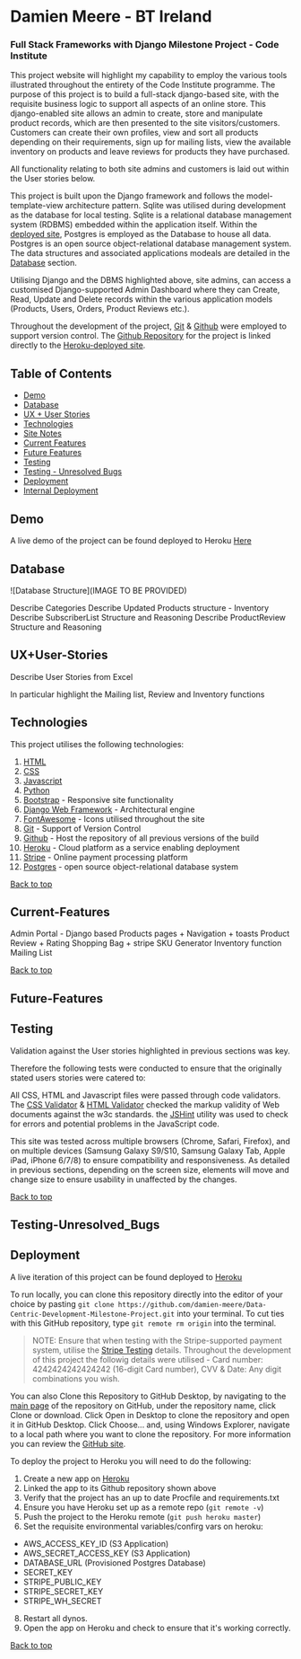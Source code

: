 # Damien Meere - BT Ireland
### Full Stack Frameworks with Django Milestone Project - Code Institute

This project website will highlight my capability to employ the various tools illustrated throughout the entirety of the Code Institute programme. The purpose of this project is to
build a full-stack django-based site, with the requisite business logic to support all aspects of an online store. This django-enabled site allows an admin to create, store and 
manipulate product records, which are then presented to the site visitors/customers. Customers can create their own profiles, view and sort all products depending on their requirements,
sign up for mailing lists, view the available inventory on products and leave reviews for products they have purchased. 

All functionality relating to both site admins and customers is laid out within the User stories below. 

This project is built upon the Django framework and follows the model-template-view architecture pattern. Sqlite was utilised during development as the database for local testing.
Sqlite is a relational database management system (RDBMS) embedded within the application itself. Within the [deployed site](https://dmeere-thecomicstore.herokuapp.com/), Postgres is 
employed as the Database to house all data. Postgres is an open source object-relational database management system. The data structures and associated applications modeals are 
detailed in the [Database](#Database) section.

Utilising Django and the DBMS highlighted above, site admins, can access a customised Django-supported Admin Dashboard where they can Create, Read, Update and Delete records within the 
various application models (Products, Users, Orders, Product Reviews etc.).

Throughout the development of the project, [Git](https://git-scm.com/) & [Github](https://github.com/) were employed to support version control. The [Github Repository](https://github.com/damien-meere/full_stack_milestone) 
for the project is linked directly to the [Heroku-deployed site](https://dmeere-thecomicstore.herokuapp.com/).


## Table of Contents

- [Demo](#Demo)
- [Database](#Database)
- [UX + User Stories](#UX+User-Stories)
- [Technologies](#Technologies)
- [Site Notes](#Site-Notes)
- [Current Features](#Current-Features)
- [Future Features](#Future-Features)
- [Testing](#Testing)
- [Testing - Unresolved Bugs](#Testing-Unresolved_Bugs)
- [Deployment](#Deployment)
- [Internal Deployment](#Internal-Deployment)


    
## Demo
A live demo of the project can be found deployed to Heroku [Here](https://dmeere-thecomicstore.herokuapp.com/)

    
## Database
![Database Structure](IMAGE TO BE PROVIDED)

Describe Categories
Describe Updated Products structure - Inventory
Describe SubscriberList Structure and Reasoning
Describe ProductReview Structure and Reasoning

## UX+User-Stories

Describe User Stories from Excel

In particular highlight the Mailing list, Review and Inventory functions


    
## Technologies
This project utilises the following technologies:
1. [HTML](https://developer.mozilla.org/en-US/docs/Web/HTML)
2. [CSS](https://developer.mozilla.org/en-US/docs/Web/CSS)
3. [Javascript](https://www.w3schools.com/jsref/)
4. [Python](https://www.python.org/)
5. [Bootstrap](https://getbootstrap.com/) - Responsive site functionality
5. [Django Web Framework](https://www.djangoproject.com/) - Architectural engine
6. [FontAwesome](https://fontawesome.com/) - Icons utilised throughout the site
7. [Git](https://git-scm.com/) - Support of Version Control
8. [Github](https://github.com/) - Host the repository of all previous versions of the build
8. [Heroku](https://www.heroku.com/) - Cloud platform as a service enabling deployment 
9. [Stripe](https://stripe.com/ie) - Online payment processing platform
10. [Postgres](https://www.postgresql.org/) - open source object-relational database system

[Back to top](#table-of-contents)

## Current-Features

Admin Portal - Django based
Products pages + Navigation + toasts
Product Review + Rating
Shopping Bag + stripe
SKU Generator
Inventory function
Mailing List

[Back to top](#table-of-contents)

## Future-Features


## Testing
Validation against the User stories highlighted in previous sections was key. 
    
Therefore the following tests were conducted to ensure that the originally stated users stories were catered to:

All CSS, HTML and Javascript files were passed through code validators. The [CSS Validator](https://jigsaw.w3.org/css-validator/) & [HTML Validator](https://validator.w3.org)
checked the markup validity of Web documents against the w3c standards. the [JSHint](https://jshint.com/) utility was used to check for errors and potential problems in the
JavaScript code.

This site was tested across multiple browsers (Chrome, Safari, Firefox), and on multiple devices (Samsung Galaxy S9/S10, Samsung Galaxy Tab, Apple iPad, iPhone 6/7/8)
to ensure compatibility and responsiveness. As detailed in previous sections, depending on the screen size, elements will move and change size to ensure usability in unaffected by 
the changes.

[Back to top](#table-of-contents)

## Testing-Unresolved_Bugs



## Deployment
A live iteration of this project can be found deployed to [Heroku](https://dmeere-thecomicstore.herokuapp.com/)

To run locally, you can clone this repository directly into the editor of your choice by pasting `git clone https://github.com/damien-meere/Data-Centric-Development-Milestone-Project.git` 
into your terminal. To cut ties with this GitHub repository, type `git remote rm origin` into the terminal.

>NOTE:
>Ensure that when testing with the Stripe-supported payment system, utilise the [Stripe Testing](https://stripe.com/docs/testing#cards) details. 
>Throughout the development of this project the followig details were utilised - Card number: 4242424242424242 (16-digit Card number), CVV & Date: Any digit combinations you wish.

You can also Clone this Repository to GitHub Desktop, by navigating to the [main page](https://github.com/damien-meere/full_stack_milestone) of the 
repository on GitHub, under the repository name, click Clone or download. Click Open in Desktop to clone the repository and open it in GitHub Desktop. Click Choose... and, 
using Windows Explorer, navigate to a local path where you want to clone the repository. For more information you can 
review the [GitHub site](https://help.github.com/en/articles/cloning-a-repository#cloning-a-repository-to-github-desktop).

To deploy the project to Heroku you will need to do the following:
1.  Create a new app on [Heroku](https://www.heroku.com/)
2.  Linked the app to its Github repository shown above
3.  Verify that the project has an up to date Procfile and requirements.txt
4.  Ensure you have Heroku set up as a remote repo (`git remote -v`)
5.  Push the project to the Heroku remote (`git push heroku master`)
6.  Set the requisite environmental variables/confirg vars on heroku:
*   AWS_ACCESS_KEY_ID (S3 Application)
*   AWS_SECRET_ACCESS_KEY (S3 Application)
*   DATABASE_URL (Provisioned Postgres Database)
*   SECRET_KEY
*   STRIPE_PUBLIC_KEY
*   STRIPE_SECRET_KEY
*   STRIPE_WH_SECRET
8.  Restart all dynos.
9.  Open the app on Heroku and check to ensure that it's working correctly.

[Back to top](#table-of-contents)